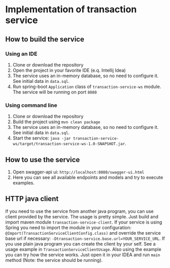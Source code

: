 # Implementation of transaction service

## How to build the service

### Using an IDE

1. Clone or download the repository
2. Open the project in your favorite IDE (e.q. Intellij Idea)
3. The service uses an in-memory database, so no need to configure it. See initial data in `data.sql`.
4. Run spring-boot `Application` class of `transaction-service-ws` module. The service will be running on port `8080`

### Using command line

1. Clone or download the repository
2. Build the project using `mvn clean package`
3. The service uses an in-memory database, so no need to configure it. See initial data in `data.sql`.
4. Start the service: `java -jar transaction-service-ws/target/transaction-service-ws-1.0-SNAPSHOT.jar`.


## How to use the service

1. Open swagger-api ui: `http://localhost:8080/swagger-ui.html`
2. Here you can see all available endpoints and models and try to execute examples.

## HTTP java client

If you need to use the service from another java program, you can use client provided by the service. The usage is pretty simple. Just build and import maven module `transaction-service-client`. If your service is using Spring you need to import the module in your configuration: `@Import(TransactionServiceClientConfig.class)` and override the service base url if necessary: `-Dtransaction-service.base.url=YOUR_SERVICE_URL`. If you use plain java program you can create the client by your self. See a usage example in `TransactionServiceClientUsage`. Also using the example you can try how the service works. Just open it in your IDEA and run `main` method (Note: the service should be running).